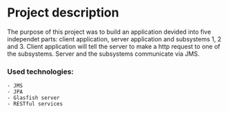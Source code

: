 # Project description

The purpose of this project was to build an application devided into five independet parts:
client application, server application and subsystems 1, 2 and 3. Client application will tell the
server to make a http request to one of the subsystems. Server and the subsystems communicate via JMS.

### Used technologies:
    - JMS
    - JPA
    - Glasfish server
    - RESTful services
